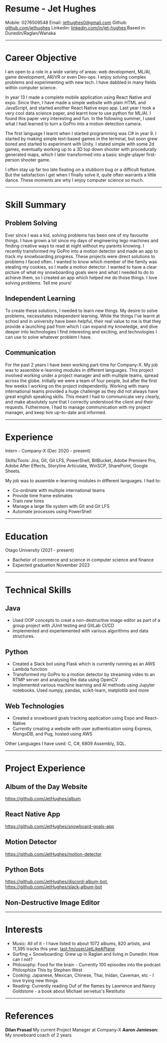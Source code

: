 # Resume - Jet Hughes

Mobile: 0276509548
Email: jethughes0@gmail.com
Github: [github.com/jethughes](https://github.com/JetHughes)
Linkedin: [linkedin.com/in/jet-hughes ](https://www.linkedin.com/in/jet-hughes)
Based in: Dunedin/Raglan/Wanaka

<hr>

# Career Objective
I am open to a role in a wide variety of areas: web development, ML/AI, game development, AR/VR or even Dev-ops. I enjoy solving complex problems and experimenting with new tech. I have dabbled in many fields within computer science.

In year 13 I made a complete mobile application using React Native and expo. Since then, I have made a simple website with plain HTML and JavaScript, and started another React Native expo app. Last year I took a very cool data science paper, and learnt how to use python for ML/AI. I found this paper very interesting and fun. In the following summer, I used what I had learned to turn a GoPro into a motion detection camera.

The first language I learnt when I started programming was C# in year 9. I started by making simple text-based games in the terminal, but soon grew bored and started to experiment with Unity. I stated simple with some 2d games, eventually working up to a 3D top down shooter with procedurally generated maps, which I later transformed into a basic single-player first-person shooter game. 

I often stay up far too late fixating on a stubborn bug or a difficult feature. But the satisfaction I get when I finally solve it, quite often warrants a little dance. These moments are why I enjoy computer science so much.

<hr>

# Skill Summary
## Problem Solving
Ever since I was a kid, solving problems has been one of my favourite things. I have grown a lot since my days of engineering lego machines and finding creative ways to read at night without my parents knowing. I recently transformed my GoPro into a motion detector and made an app to track my snowboarding progress. These projects were direct solutions to problems I faced often. I wanted to know which member of the family was stealing my cookies, so I made a motion detector. I wanted to have a clear picture of what my snowboarding goals were and what I needed to do to achieve them, so I created an app which helped me do those things. I Iove solving problems. Tell me yours! 

## Independent Learning
To create these solutions, I needed to learn new things. My desire to solve problems, necessitates independent learning. While the things I've learnt at school and in university have been helpful, their real value to me is that they provide a launching pad from which I can expand my knowledge, and dive deeper into technologies I find interesting and exciting, and technologies I can use to solve whatever problem I have.

## Communication
For the past 2 years I have been working part-time for Company-X. My job was to assemble e-learning modules in different languages. This project involved working under a project manager and with multiple teams, spread across the globe. Initially we were a team of four people, but after the first few weeks I working on the project independently. Working with many international teams provided a huge challenge as they did not always have great english speaking skills. This meant I had to communicate very clearly, and make absolutely sure that I correctly understood the client and their requests. Futhermore, I had to manage communication with my project manager, and keep him up-to-date and informed.

<hr>

# Experience
Intern - Company-X (Dec 2020 - present)

Skills/Tools: Jira, Git, Git LFS, PowerShell, BitBucket, Adobe Premiere Pro, Adobe After Effects, Storyline Articulate, WinSCP, SharePoint, Google Sheets.

My job was to assemble e-learning modules in different languages. I had to:
- Co-ordinate with multiple international teams
- Provide time frame estimates
- Train new hires
- Manage a large file system with Git and Git LFS
- Automate processes using PowerShell

<hr>

# Education
Otago University (2021 - present)
- Bachelor of commerce and science in computer science and finance
- Expected graduation November 2023

<hr>

# Technical Skills

## Java
- Used OOP concepts to creat a non-destructive image editor as part of a group project with JUnit testing and GitLab CI/CD
- Implemented and experiemented with various algorithms and data structures.

## Python
- Created a Slack bot using Flask which is currently running as an AWS Lambda function
- Transformed my GoPro to a motion detector by streaming video to an RTMP server and analysing the data using OpenCV
- Implemented various machine learning and AI methods using Jupyter notebooks. Used numpy, pandas, scikit-learn, matplotlib and more

## Web Technologies
- Created a snowboard goals tracking application using Expo and React-Native
- Currently creating a website with user authentication using Express, MongoDB, and Pug, hosted using AWS

Other Languages I have used: C, C#, 6809 Assembly, SQL.

<hr>

# Project Experience
## Album of the Day Website
https://github.com/JetHughes/album

## React Native App
https://github.com/JetHughes/snowboard-goals-app

## Motion Detector
https://github.com/JetHughes/motion-detector

## Python Bots
https://github.com/JetHughes/discord-album-bot, https://github.com/JetHughes/slack-album-bot

## Non-Destructive Image Editor

<hr>

# Interests
- Music: All of it - I have listed to about 1072 albums, 820 artists, and 11,395 tracks this year. [last.fm/user/JetLikeAPlane](https://www.last.fm/user/JetLikeAPlane)
- Surfing + Snowboarding: Grew up in Raglan and living in Dunedin: How can I not?
- Philosophy: Food for the brain - Currently 100 episodes into the podcast Philosphize This by Stephen West
- Cooking: Japanese, Mexican, Chinese, Thai, Inidan, Caveman, etc - I love trying new things
- Reading: Currently reading Ouf of the flames by Lawrence and Nancy Goldstone - a book about Michael servetus's Restitutio

<hr>

# References
**Dilan Prasad** My current Project Manager at Company-X
**Aaron Jamieson:** My snowboard coach of 2 years